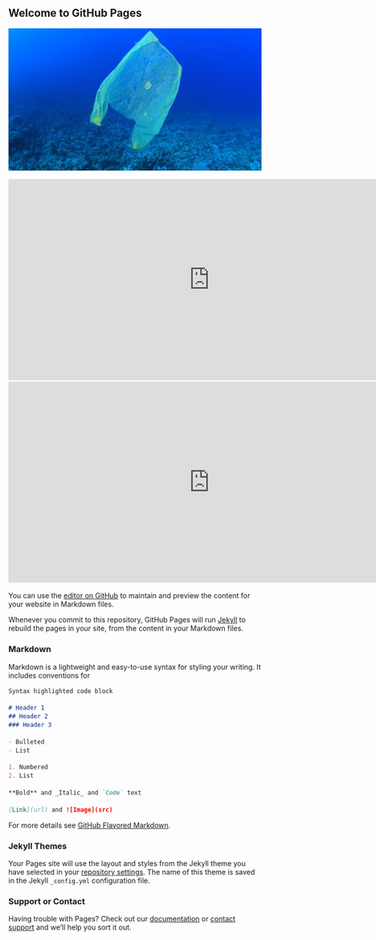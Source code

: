 ## Welcome to GitHub Pages



![Image](1682478-poster-1280-plasticbags.jpg)

<iframe seamless frameborder="0" src="https://public.tableau.com/views/Book1_15874823003510/Sheet1?:embed=yes&:display_count=yes&:showVizHome=no" width="800" height="400" scrolling='yes'> </iframe>

<iframe frameborder="0" src="https://public.tableau.com/views/Book1_15874823003510/Dashboard1?:embed=yes&:display_count=yes&:showVizHome=no" width="800" height="400"> </iframe>

You can use the [editor on GitHub](https://github.com/MakeMyLifeEasy/try/edit/master/README.md) to maintain and preview the content for your website in Markdown files.

Whenever you commit to this repository, GitHub Pages will run [Jekyll](https://jekyllrb.com/) to rebuild the pages in your site, from the content in your Markdown files.

### Markdown

Markdown is a lightweight and easy-to-use syntax for styling your writing. It includes conventions for

```markdown
Syntax highlighted code block

# Header 1
## Header 2
### Header 3

- Bulleted
- List

1. Numbered
2. List

**Bold** and _Italic_ and `Code` text

[Link](url) and ![Image](src)
```

For more details see [GitHub Flavored Markdown](https://guides.github.com/features/mastering-markdown/).

### Jekyll Themes

Your Pages site will use the layout and styles from the Jekyll theme you have selected in your [repository settings](https://github.com/MakeMyLifeEasy/try/settings). The name of this theme is saved in the Jekyll `_config.yml` configuration file.

### Support or Contact

Having trouble with Pages? Check out our [documentation](https://help.github.com/categories/github-pages-basics/) or [contact support](https://github.com/contact) and we’ll help you sort it out.

